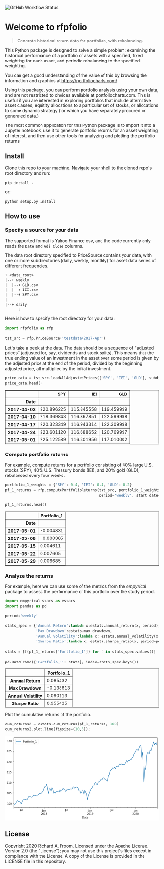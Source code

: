 ![GitHub Workflow Status](https://img.shields.io/github/workflow/status/rickatx/rfpfolio/CI)

# Welcome to rfpfolio
> Generate historical return data for portfolios, with rebalancing.


This Python package is designed to solve a simple problem: examining the historical performance of a portfolio of assets with a specified, fixed weighting for each asset, and periodic rebalancing to the specified weighting.

You can get a good understanding of the value of this by browsing the information and graphics at https://portfoliocharts.com/

Using this package, you can perform portfolio analysis using your own data, and are not restricted to choices available at portfoliocharts.com. This is useful if you are interested in exploring portfolios that include alternative asset classes, equitity allocations to a particular set of stocks, or allocations to some dynamic strategy (for which you have separately procured or generated data.)

The most common application for this Python package is to import it into a Jupyter notebook, use it to generate portfolio returns for an asset weighting of interest, and then use other tools for analyzing and plotting the portfolio returns.

## Install

Clone this repo to your machine. Navigate your shell to the cloned repo's root directory and run:

```
pip install .
```
or:
```
python setup.py install
```

## How to use

### Specify a source for your data

The supported format is Yahoo Finance csv, and the code currently only reads the `Date` and `Adj Close` columns.

The data root directory specified to PriceSource contains your data, with one or more subdirectories (daily, weekly, monthly)
for asset data series of different frequencies.

```
+ <data_root>
|--+ weekly
|  |--+ GLD.csv
|  |--+ IEI.csv
|  |--+ SPY.csv
|
|--+ daily
      :
 ```
 
 Here is how to specify the root directory for your data:

```python
import rfpfolio as rfp

tst_src = rfp.PriceSource('testdata/2017-Apr')
```

Let's take a peek at the data. The data should be a sequence of "adjusted prices" (adjusted for, say, dividends and stock splits). This means that the true ending value of an investment in the asset over some period is given by the adjusted price at the end of the period, divided by the beginning adjusted price, all multiplied by the initial investment.

```python
price_data = tst_src.loadAllAdjustedPrices(['SPY', 'IEI', 'GLD'], subdir='weekly')
price_data.head()
```




<div>
<style scoped>
    .dataframe tbody tr th:only-of-type {
        vertical-align: middle;
    }

    .dataframe tbody tr th {
        vertical-align: top;
    }

    .dataframe thead th {
        text-align: right;
    }
</style>
<table border="1" class="dataframe">
  <thead>
    <tr style="text-align: right;">
      <th></th>
      <th>SPY</th>
      <th>IEI</th>
      <th>GLD</th>
    </tr>
    <tr>
      <th>Date</th>
      <th></th>
      <th></th>
      <th></th>
    </tr>
  </thead>
  <tbody>
    <tr>
      <th>2017-04-03</th>
      <td>220.896225</td>
      <td>115.845558</td>
      <td>119.459999</td>
    </tr>
    <tr>
      <th>2017-04-10</th>
      <td>218.369843</td>
      <td>116.867851</td>
      <td>122.599998</td>
    </tr>
    <tr>
      <th>2017-04-17</th>
      <td>220.323349</td>
      <td>116.943314</td>
      <td>122.309998</td>
    </tr>
    <tr>
      <th>2017-04-24</th>
      <td>223.601120</td>
      <td>116.688652</td>
      <td>120.769997</td>
    </tr>
    <tr>
      <th>2017-05-01</th>
      <td>225.122589</td>
      <td>116.301956</td>
      <td>117.010002</td>
    </tr>
  </tbody>
</table>
</div>



### Compute portfolio returns

For example, compute returns for a portfolio consisting of 40% large U.S. stocks (SPY), 40% U.S. Treasury bonds (IEI), and 20% gold (GLD), rebalanced every four weeks.

```python
portfolio_1_weights = {'SPY': 0.4, 'IEI': 0.4, 'GLD': 0.2}
pf_1_returns = rfp.computePortfolioReturns(tst_src, portfolio_1_weights, "Portfolio_1", rebal_period=4, 
                                           period='weekly', start_date='2017-05-01')
```

```python
pf_1_returns.head()
```




<div>
<style scoped>
    .dataframe tbody tr th:only-of-type {
        vertical-align: middle;
    }

    .dataframe tbody tr th {
        vertical-align: top;
    }

    .dataframe thead th {
        text-align: right;
    }
</style>
<table border="1" class="dataframe">
  <thead>
    <tr style="text-align: right;">
      <th></th>
      <th>Portfolio_1</th>
    </tr>
    <tr>
      <th>Date</th>
      <th></th>
    </tr>
  </thead>
  <tbody>
    <tr>
      <th>2017-05-01</th>
      <td>-0.004831</td>
    </tr>
    <tr>
      <th>2017-05-08</th>
      <td>-0.000385</td>
    </tr>
    <tr>
      <th>2017-05-15</th>
      <td>0.004611</td>
    </tr>
    <tr>
      <th>2017-05-22</th>
      <td>0.007605</td>
    </tr>
    <tr>
      <th>2017-05-29</th>
      <td>0.006685</td>
    </tr>
  </tbody>
</table>
</div>



### Analyze the returns

For example, here we can use some of the metrics from the *empyrical* package to assess the performance of this portfolio over the study period.

```python
import empyrical.stats as estats
import pandas as pd
```

```python
period='weekly'

stats_spec = {'Annual Return':lambda x:estats.annual_return(x, period),
              'Max Drawdown':estats.max_drawdown,
              'Annual Volatility':lambda x: estats.annual_volatility(x, period), 
              'Sharpe Ratio':lambda x: estats.sharpe_ratio(x, period=period)}

stats = [f(pf_1_returns['Portfolio_1']) for f in stats_spec.values()]

pd.DataFrame({'Portfolio_1': stats}, index=stats_spec.keys())
```




<div>
<style scoped>
    .dataframe tbody tr th:only-of-type {
        vertical-align: middle;
    }

    .dataframe tbody tr th {
        vertical-align: top;
    }

    .dataframe thead th {
        text-align: right;
    }
</style>
<table border="1" class="dataframe">
  <thead>
    <tr style="text-align: right;">
      <th></th>
      <th>Portfolio_1</th>
    </tr>
  </thead>
  <tbody>
    <tr>
      <th>Annual Return</th>
      <td>0.085432</td>
    </tr>
    <tr>
      <th>Max Drawdown</th>
      <td>-0.138613</td>
    </tr>
    <tr>
      <th>Annual Volatility</th>
      <td>0.090113</td>
    </tr>
    <tr>
      <th>Sharpe Ratio</th>
      <td>0.955435</td>
    </tr>
  </tbody>
</table>
</div>



Plot the cumulative returns of the portfolio.

```python
cum_returns2 = estats.cum_returns(pf_1_returns, 100)
cum_returns2.plot.line(figsize=(10,5));
```


![png](docs/images/output_17_0.png)


## License

Copyright 2020 Richard A. Froom. Licensed under the Apache License, Version 2.0 (the "License"); you may not use this project's files except in compliance with the License. A copy of the License is provided in the LICENSE file in this repository.
